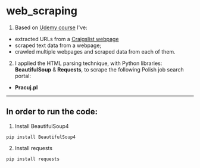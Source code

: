 # web_scraping
1. Based on [Udemy course](https://www.udemy.com/course/web-scraping-python-tutorial/) I've:
- extracted URLs from a [Craigslist webpage](https://boston.craigslist.org/search/sof)
- scraped text data from a webpage;
 - crawled multiple webpages and scraped data from each of them.
 
2. I applied the HTML parsing technique, with  Python libraries: **BeautifulSoup** & **Requests**, to scrape the following Polish job search portal: 
- **Pracuj.pl**

_____________________________________________


## In order to run the code: 
1. Install BeautifulSoup4
```
pip install BeautifulSoup4
```
2. Install requests
```
pip install requests
```

